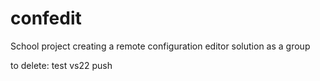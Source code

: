# confedit
School project creating a remote configuration editor solution as a group

to delete: test vs22 push
